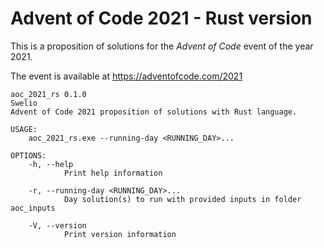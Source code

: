# Advent of Code 2021 - Rust version

This is a proposition of solutions for the *Advent of Code* event of the year 2021.

The event is available at https://adventofcode.com/2021

```
aoc_2021_rs 0.1.0
Swelio
Advent of Code 2021 proposition of solutions with Rust language.

USAGE:
    aoc_2021_rs.exe --running-day <RUNNING_DAY>...

OPTIONS:
    -h, --help
            Print help information

    -r, --running-day <RUNNING_DAY>...
            Day solution(s) to run with provided inputs in folder aoc_inputs

    -V, --version
            Print version information
```